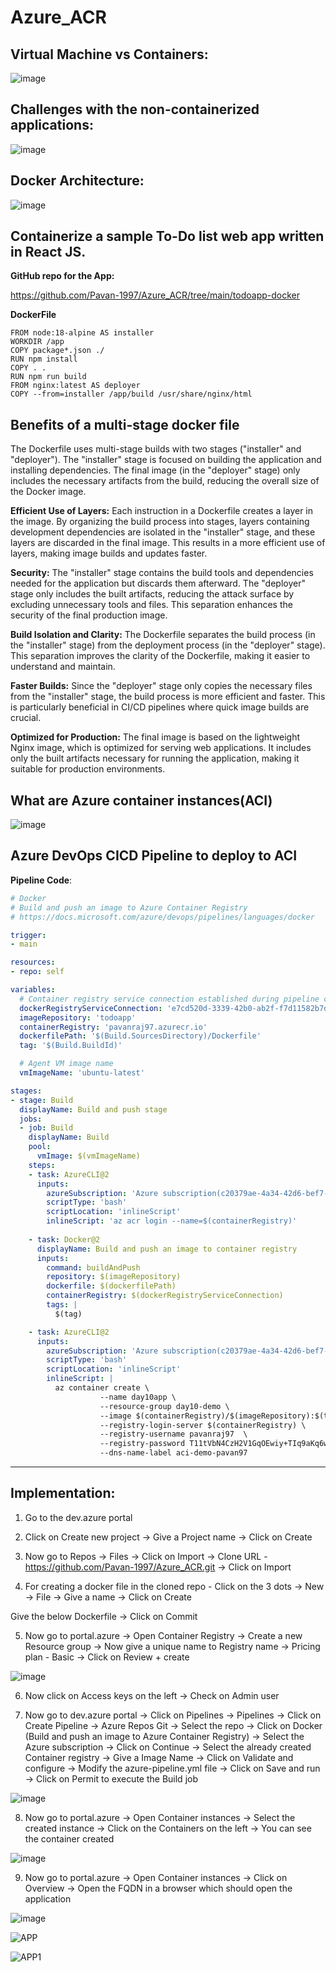 # Azure_ACR  
     
## Virtual Machine vs Containers:

![image](https://github.com/Pavan-1997/Azure_ACR/assets/32020205/6cf66a8f-df15-45c1-b69a-ffa235b08b7a)

## Challenges with the non-containerized applications:

![image](https://github.com/Pavan-1997/Azure_ACR/assets/32020205/c7b3f939-4a95-4811-88b1-9041f0ec3863)

## Docker Architecture: 

![image](https://github.com/Pavan-1997/Azure_ACR/assets/32020205/ed7fa02a-6e75-40ee-aea4-8b21dcfaa161)
## Containerize a sample To-Do list web app written in React JS.

**GitHub repo for the App:**

https://github.com/Pavan-1997/Azure_ACR/tree/main/todoapp-docker

**DockerFile**

```
FROM node:18-alpine AS installer
WORKDIR /app
COPY package*.json ./
RUN npm install
COPY . .
RUN npm run build
FROM nginx:latest AS deployer
COPY --from=installer /app/build /usr/share/nginx/html
```

## Benefits of a multi-stage docker file

The Dockerfile uses multi-stage builds with two stages ("installer" and "deployer").
The "installer" stage is focused on building the application and installing dependencies.
The final image (in the "deployer" stage) only includes the necessary artifacts from the build, reducing the overall size of the Docker image.

**Efficient Use of Layers:**
Each instruction in a Dockerfile creates a layer in the image.
By organizing the build process into stages, layers containing development dependencies are isolated in the "installer" stage, and these layers are discarded in the final image.
This results in a more efficient use of layers, making image builds and updates faster.

**Security:**
The "installer" stage contains the build tools and dependencies needed for the application but discards them afterward.
The "deployer" stage only includes the built artifacts, reducing the attack surface by excluding unnecessary tools and files.
This separation enhances the security of the final production image.

**Build Isolation and Clarity:**
The Dockerfile separates the build process (in the "installer" stage) from the deployment process (in the "deployer" stage).
This separation improves the clarity of the Dockerfile, making it easier to understand and maintain.

**Faster Builds:**
Since the "deployer" stage only copies the necessary files from the "installer" stage, the build process is more efficient and faster.
This is particularly beneficial in CI/CD pipelines where quick image builds are crucial.

**Optimized for Production:**
The final image is based on the lightweight Nginx image, which is optimized for serving web applications.
It includes only the built artifacts necessary for running the application, making it suitable for production environments.

## What are Azure container instances(ACI)

![image](https://github.com/Pavan-1997/Azure_ACR/assets/32020205/7cdf766a-6ccf-48b1-a313-8d5c803f6fd3)

## Azure DevOps CICD Pipeline to deploy to ACI

**Pipeline Code**:

``` YAML
# Docker
# Build and push an image to Azure Container Registry
# https://docs.microsoft.com/azure/devops/pipelines/languages/docker

trigger:
- main

resources:
- repo: self

variables:
  # Container registry service connection established during pipeline creation
  dockerRegistryServiceConnection: 'e7cd520d-3339-42b0-ab2f-f7d11582b7da'
  imageRepository: 'todoapp'
  containerRegistry: 'pavanraj97.azurecr.io'
  dockerfilePath: '$(Build.SourcesDirectory)/Dockerfile'
  tag: '$(Build.BuildId)'

  # Agent VM image name
  vmImageName: 'ubuntu-latest'

stages:
- stage: Build
  displayName: Build and push stage
  jobs:
  - job: Build
    displayName: Build
    pool:
      vmImage: $(vmImageName)
    steps:
    - task: AzureCLI@2
      inputs:
        azureSubscription: 'Azure subscription(c20379ae-4a34-42d6-bef7-55273c6630f6)'
        scriptType: 'bash'
        scriptLocation: 'inlineScript'
        inlineScript: 'az acr login --name=$(containerRegistry)'
    
    - task: Docker@2
      displayName: Build and push an image to container registry
      inputs:
        command: buildAndPush
        repository: $(imageRepository)
        dockerfile: $(dockerfilePath)
        containerRegistry: $(dockerRegistryServiceConnection)
        tags: |
          $(tag)

    - task: AzureCLI@2
      inputs:
        azureSubscription: 'Azure subscription(c20379ae-4a34-42d6-bef7-55273c6630f6)'
        scriptType: 'bash'
        scriptLocation: 'inlineScript'
        inlineScript: |
          az container create \
                    --name day10app \
                    --resource-group day10-demo \
                    --image $(containerRegistry)/$(imageRepository):$(tag) \
                    --registry-login-server $(containerRegistry) \
                    --registry-username pavanraj97  \
                    --registry-password T11tVbN4CzH2V1GqOEwiy+TIq9aKq6whz89aZ10ZVj+ACRBbj4Vj \
                    --dns-name-label aci-demo-pavan97
```
---
## Implementation:

1. Go to the dev.azure portal 


2. Click on Create new project -> Give a Project name -> Click on Create


3. Now go to Repos -> Files -> Click on Import -> Clone URL - https://github.com/Pavan-1997/Azure_ACR.git -> Click on Import


4. For creating a docker file in the cloned repo - Click on the 3 dots -> New -> File -> Give a name -> Click on Create

Give the below Dockerfile -> Click on Commit


5. Now go to portal.azure -> Open Container Registry -> Create a new Resource group -> Now give a unique name to Registry name -> Pricing plan - Basic -> Click on Review + create

![image](https://github.com/Pavan-1997/Azure_ACR/assets/32020205/886d0e59-090d-4d03-866f-2763b2d6773a)


6. Now click on Access keys on the left -> Check on Admin user 


7. Now go to dev.azure portal -> Click on Pipelines -> Pipelines -> Click on Create Pipeline -> Azure Repos Git -> Select the repo -> Click on Docker (Build and push an image to Azure Container Registry) -> Select the Azure subscription -> Click on Continue -> Select the already created Container registry -> Give a Image Name -> Click on Validate and configure -> Modify the azure-pipeline.yml file -> Click on Save and run -> Click on Permit to execute the Build job

![image](https://github.com/Pavan-1997/Azure_ACR/assets/32020205/1935bb1c-7618-4d8b-962a-b31dc71366b3)


8. Now go to portal.azure -> Open Container instances -> Select the created instance -> Click on the Containers on the left -> You can see the container created 

![image](https://github.com/Pavan-1997/Azure_ACR/assets/32020205/2dee7fab-15e5-4802-8866-f0e329fae687)


9. Now go to portal.azure -> Open Container instances -> Click on Overview -> Open the FQDN in a browser which should open the application 

![image](https://github.com/Pavan-1997/Azure_ACR/assets/32020205/b9fb2360-7050-4d87-9b3a-bd72f89bc9fd)

![APP](https://github.com/Pavan-1997/Azure_ACR/assets/32020205/cb6a64bc-882a-49c8-8062-daf717ab5b20)

![APP1](https://github.com/Pavan-1997/Azure_ACR/assets/32020205/81a4a8bd-3eb1-4f1a-a87d-c218663c43ef)
